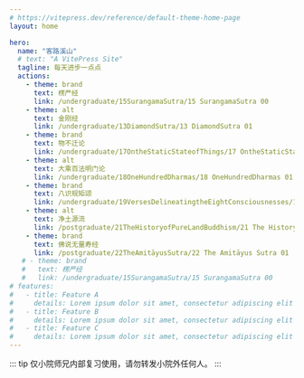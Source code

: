 ```yaml
---
# https://vitepress.dev/reference/default-theme-home-page
layout: home

hero:
  name: "客路溪山"
  # text: "A VitePress Site" 
  tagline: 每天进步一点点
  actions:
    - theme: brand
      text: 楞严经
      link: /undergraduate/15SurangamaSutra/15 SurangamaSutra 00
    - theme: alt
      text: 金刚经 
      link: /undergraduate/13DiamondSutra/13 DiamondSutra 01
    - theme: brand
      text: 物不迁论 
      link: /undergraduate/17OntheStaticStateofThings/17 OntheStaticStateofThings 00
    - theme: alt
      text: 大乘百法明门论
      link: /undergraduate/18OneHundredDharmas/18 OneHundredDharmas 01
    - theme: brand
      text: 八识规矩颂
      link: /undergraduate/19VersesDelineatingtheEightConsciousnesses/19 VersesDelineatingtheEightConsciousnesses 00
    - theme: alt 
      text: 净土源流 
      link: /postgraduate/21TheHistoryofPureLandBuddhism/21 The History of Pure Land Buddhism 00
    - theme: brand 
      text: 佛说无量寿经
      link: /postgraduate/22TheAmitāyusSutra/22 The Amitāyus Sutra 01
   # - theme: brand
   #   text: 楞严经
   #   link: /undergraduate/15SurangamaSutra/15 SurangamaSutra 00
# features:
#   - title: Feature A
#     details: Lorem ipsum dolor sit amet, consectetur adipiscing elit
#   - title: Feature B
#     details: Lorem ipsum dolor sit amet, consectetur adipiscing elit
#   - title: Feature C
#     details: Lorem ipsum dolor sit amet, consectetur adipiscing elit
---
```

::: tip
仅小院师兄内部复习使用，请勿转发小院外任何人。
:::
